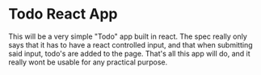 # Todo React App

This will be a very simple "Todo" app built in react. The spec really only says that it has to have a react controlled input, and that when submitting said input, todo's are added to the page. That's all this app will do, and it really wont be usable for any practical purpose.
